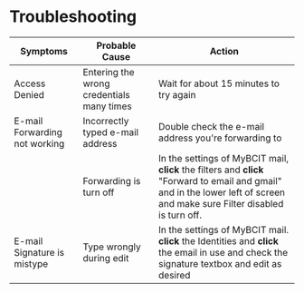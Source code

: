 # Troubleshooting

| Symptoms                      | Probable Cause                            | Action                                                                                                                                                                                                                          
|-------------------------------|-------------------------------------------|---------------------------------------------------------------------------------------------------------------------------------------------------------------------------------------------------------------------------------|
| Access Denied                 | Entering the wrong credentials many times | Wait for about 15 minutes to try again                                                                                                                                                                                          |
| E-mail Forwarding not working | Incorrectly typed e-mail address          | Double check the e-mail address you're forwarding to                                                                                                                                                                            |
|                               | Forwarding is turn off                    | In the settings of MyBCIT mail, **click** the filters and **click** "Forward to email and gmail"  and in the lower left of screen and make sure Filter                                                    disabled is turn off. |
| E-mail Signature is mistype   | Type wrongly during edit                  | In the settings of MyBCIT mail. **click** the Identities and **click** the email in use and check the signature textbox                                                                             and edit as desired         |

